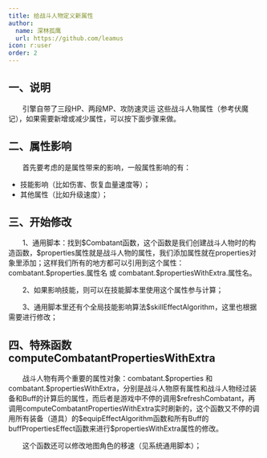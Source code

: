```yaml
---
title: 给战斗人物定义新属性
author:
  name: 深林孤鹰
  url: https://github.com/leamus
icon: r:user
order: 2
---
```


## 一、说明

&emsp;&emsp;引擎自带了三段HP、两段MP、攻防速灵运 这些战斗人物属性（参考伏魔记），如果需要新增或减少属性，可以按下面步骤来做。

## 二、属性影响

&emsp;&emsp;首先要考虑的是属性带来的影响，一般属性影响的有：

* 技能影响（比如伤害、恢复血量速度等）；
* 其他属性（比如升级速度）；

## 三、开始修改

&emsp;&emsp;1、通用脚本：找到\$Combatant函数，这个函数是我们创建战斗人物时的构造函数，\$properties属性就是战斗人物的属性，我们添加属性就在properties对象里添加；这样我们所有的地方都可以引用到这个属性：combatant.\$properties.属性名 或 combatant.\$propertiesWithExtra.属性名。

&emsp;&emsp;2、如果影响技能，则可以在技能脚本里使用这个属性参与计算；

&emsp;&emsp;3、通用脚本里还有个全局技能影响算法\$skillEffectAlgorithm，这里也根据需要进行修改；

## 四、特殊函数computeCombatantPropertiesWithExtra

&emsp;&emsp;战斗人物有两个重要的属性对象：combatant.\$properties 和 combatant.\$propertiesWithExtra，分别是战斗人物原有属性和战斗人物经过装备和Buff的计算后的属性，而后者是游戏中不停的调用\$refreshCombatant，再调用computeCombatantPropertiesWithExtra实时刷新的，这个函数又不停的调用所有装备（道具）的\$equipEffectAlgorithm函数和所有Buff的buffPropertiesEffect函数来进行\$propertiesWithExtra属性的修改。

&emsp;&emsp;这个函数还可以修改地图角色的移速（见系统通用脚本）；
